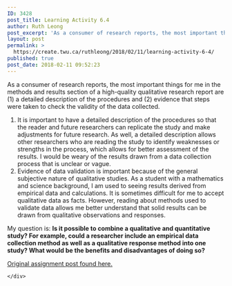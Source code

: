 ```yaml
---
ID: 3428
post_title: Learning Activity 6.4
author: Ruth Leong
post_excerpt: 'As a consumer of research reports, the most important things for me in the methods and results section of a high-quality qualitative research report are (1) a detailed description of the procedures and (2) evidence that steps were taken to check the validity of the data collected. It is important to have a detailed description [&hellip;]'
layout: post
permalink: >
  https://create.twu.ca/ruthleong/2018/02/11/learning-activity-6-4/
published: true
post_date: 2018-02-11 09:52:23
---
```

<p>As a consumer of research reports, the most important things for me in the methods and results section of a high-quality qualitative research report are (1) a detailed description of the procedures and (2) evidence that steps were taken to check the validity of the data collected.</p>
<ol>
<li>It is important to have a detailed description of the procedures so that the reader and future researchers can replicate the study and make adjustments for future research. As well, a detailed description allows other researchers who are reading the study to identify weaknesses or strengths in the process, which allows for better assessment of the results. I would be weary of the results drawn from a data collection process that is unclear or vague.</li>
<li>Evidence of data validation is important because of the general subjective nature of qualitative studies. As a student with a mathematics and science background, I am used to seeing results derived from empirical data and calculations. It is sometimes difficult for me to accept qualitative data as facts. However, reading about methods used to validate data allows me better understand that solid results can be drawn from qualitative observations and responses.</li>
</ol>
<p>My question is: <strong>Is it possible to combine a qualitative and quantitative study? For example, could a researcher include an empirical data collection method as well as a qualitative response method into one study? What would be the benefits and disadvantages of doing so? </strong></p>
<p><a href="https://create.twu.ca/ldrs591-sp18/unit-6-learning-activities/">Original assignment post found here.</a></p>
<div id="themify_builder_content-456" data-postid="456" class="themify_builder_content themify_builder_content-456 themify_builder">

    </div>
<!-- /themify_builder_content -->